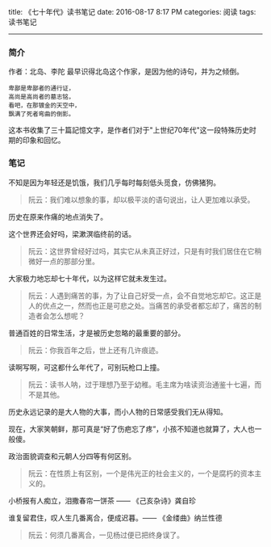 title: 《七十年代》读书笔记
date: 2016-08-17 8:17 PM
categories: 阅读
tags: 读书笔记

---

### 简介
作者：北岛、李陀
最早识得北岛这个作家，是因为他的诗句，并为之倾倒。

    卑鄙是卑鄙者的通行证，
    高尚是高尚者的墓志铭，
    看吧，在那镀金的天空中，
    飘满了死者弯曲的倒影。

这本书收集了三十篇記憶文字，是作者们对于"上世纪70年代"这一段特殊历史时期的印象和回忆。

### 笔记
不知是因为年轻还是饥饿，我们几乎每时每刻低头觅食，仿佛猪狗。
> 阮云：我们难以想象的事，却以极平淡的语句说出，让人更加难以承受。

历史在原来作痛的地点消失了。

这个世界还会好吗，梁漱溟临终前的话。
> 阮云：这世界曾经好过吗，其实它从未真正好过，只是有时我们居住在它稍微好一点的那部分里。

大家极力地忘却七十年代，以为这样它就未发生过。
> 阮云：人遇到痛苦的事，为了让自己好受一点，会不自觉地忘却它。这正是人的优点之一，然而也正是可悲之处。当痛苦的承受者都忘却了，痛苦的制造者会怎么想呢？

普通百姓的日常生活，才是被历史忽略的最重要的部分。
> 阮云：你我百年之后，世上还有几许痕迹。

读啊写啊，可这都什么年代了，可别玩枪口上撞。
> 阮云：读书人呐，过于理想乃至于幼稚。毛主席为啥读资治通鉴十七遍，而不是其他。

历史永远记录的是大人物的大事，而小人物的日常感受我们无从得知。

现在，大家笑朝鲜，那可真是“好了伤疤忘了疼”，小孩不知道也就算了，大人也一般傻。

政治面貌调查和元朝人分四等有何区别。
> 阮云：在性质上有区别，一个是伟光正的社会主义的，一个是腐朽的资本主义的。

小桥报有人痴立，泪撒春帘一饼茶 —— 《己亥杂诗》龚自珍

谁复留君住，叹人生几番离合，便成迟暮。—— 《金缕曲》纳兰性德
> 阮云：何须几番离合，一见杨过便已把终身误了。
